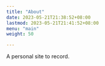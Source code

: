 ```yaml
---
title: "About"
date: 2023-05-21T21:38:52+08:00
lastmod: 2023-05-21T21:41:52+08:00
menu: "main"
weight: 50

---
```


A personal site to record.


